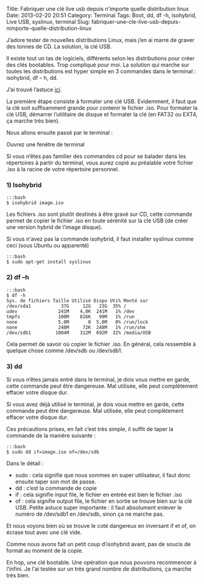 Title: Fabriquer une clé live usb depuis n'importe quelle distribution linux
Date: 2013-02-20 20:51
Category: Terminal
Tags: Boot, dd, df -h, isohybrid, Live USB, syslinux, terminal
Slug: fabriquer-une-cle-live-usb-depuis-nimporte-quelle-distribution-linux

J’adore tester de nouvelles distributions Linux, mais j’en ai marre de graver des tonnes de CD. La solution, la clé USB.

Il existe tout un tas de logiciels, différents selon les distributions pour créer des clés bootables. Trop compliqué pour moi. La solution qui marche sur toutes les distributions est hyper simple en 3 commandes dans le terminal : isohybrid, df – h, dd.

J’ai trouvé l’astuce [ici](http://frederic.bezies.free.fr/blog/?tag=isohybrid "Petit truc pour rendre une ISO classique démarrable sur une clé USB").

La première étape consiste à formater une clé USB. Evidemment, il faut que la clé soit suffisamment grande pour contenir le fichier .iso. Pour formater la clé USB, démarrer l’utilitaire de disque et formater la clé (en FAT32 ou EXT4, ça marche très bien).

Nous allons ensuite passé par le terminal :

Ouvrez une fenêtre de terminal

Si vous n’êtes pas familier des commandes cd pour se balader dans les répertoires à partir du terminal, vous aurez copié au préalable votre fichier .iso à la racine de votre répertoire personnel.

### 1) Isohybrid

	:::bash
    $ isohybrid image.iso


Les fichiers .iso sont plutôt destinés à être gravé sur CD, cette commande permet de copier le fichier .iso en toute sérénité sur la clé USB (de créer une version hybrid de l’image disque).

Si vous n'avez pas la commande isohybrid, il faut installer syslinux comme ceci (sous Ubuntu ou apparenté)

	:::bash
    $ sudo apt-get install syslinux


### 2) df –h

	:::bash
    $ df -h
    Sys. de fichiers Taille Utilisé Dispo Uti% Monté sur
    /dev/sda1           37G     12G   23G  35% /
    udev               241M    4,0K  241M   1% /dev
    tmpfs              100M    816K   99M   1% /run
    none               5,0M       0  5,0M   0% /run/lock
    none               248M     72K  248M   1% /run/shm
    /dev/sdb1         1004M    312M  692M  32% /media/USB


Cela permet de savoir où copier le fichier .iso. En général, cela ressemble à quelque chose comme /dev/sdb ou /dev/sdb1.

### 3) dd

Si vous n’êtes jamais entré dans le terminal, je dois vous mettre en garde, cette commande peut être dangereuse. Mal utilisée, elle peut complètement effacer votre disque dur.

Si vous avez déjà utilisé le terminal, je dois vous mettre en garde, cette commande peut être dangereuse. Mal utilisée, elle peut complètement effacer votre disque dur.

Ces précautions prises, en fait c’est très simple, il suffit de taper la commande de la manière suivante :

	:::bash
    $ sudo dd if=image.iso of=/dev/sdb


Dans le détail :

- sudo : cela signifie que nous sommes en super utilisateur, il faut donc ensuite taper son mot de passe.
- dd : c’est la commande de copie
- if : cela signifie input file, le fichier en entrée est bien le fichier .iso
- of : cela signifie output file, le fichier en sortie se trouve bien sur la clé USB. Petite astuce super importante : il faut absolument enlever le numéro de /dev/sdb1 en /dev/sdb, sinon ça ne marche pas.


Et nous voyons bien où se trouve le coté dangereux en inversant if et of, on écrase tout avec une clé vide.

Comme nous avons fait un petit coup d’isohybrid avant, pas de soucis de format au moment de la copie.

En hop, une clé bootable. Une opération que nous pouvons recommencer à l’infini. Je l'ai testée sur un très grand nombre de distributions, ça marche très bien.

